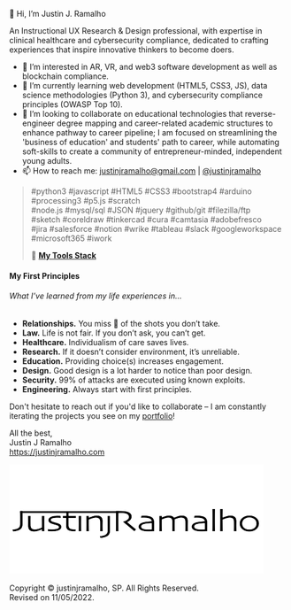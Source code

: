 👋 Hi, I’m Justin J. Ramalho  

An Instructional UX Research & Design professional, with expertise in clinical healthcare and cybersecurity compliance, dedicated to crafting experiences that inspire innovative thinkers to become doers.  

<!---
// Perpetual student innovating education, healthcare & design. //  
// Perpetual student dedicated to crafting experiences that inspire innovative thinkers to become doers. //  
// Skilled researcher, independent thinker, and lunchtime webinar junkie 🤙 //  
---> 


- 👀 I’m interested in AR, VR, and web3 software development as well as blockchain compliance.  
- 🌱 I’m currently learning web development (HTML5, CSS3, JS), data science methodologies (Python 3), and cybersecurity compliance principles (OWASP Top 10).  
- 💞 I’m looking to collaborate on educational technologies that reverse-engineer degree mapping and career-related academic structures to enhance pathway to career pipeline; I am focused on streamlining the 'business of education' and students' path to career, while automating soft-skills to create a community of entrepreneur-minded, independent young adults.  
- 📫 How to reach me: <justinjramalho@gmail.com> | [@justinjramalho](https://www.beacons.ai/justinjramalho "Click to view my bio")  

 


> 
> #python3  #javascript  #HTML5  #CSS3  #bootstrap4  #arduino  #processing3  #p5.js  #scratch  
> #node.js  #mysql/sql  #JSON  #jquery  #github/git  #filezilla/ftp  
> #sketch  #coreldraw  #tinkercad  #cura  #camtasia  #adobefresco  
> #jira  #salesforce  #notion  #wrike  #tableau  #slack  #googleworkspace  #microsoft365 #iwork  
> 
> 🔨 [**My Tools Stack**](https://justinjramalho.notion.site/Tools-Stack-263bdbcc0dbe4ae4a9d2b48fa3a056fb)  
> 





#### My First Principles  

###### What I’ve learned from my life experiences in… 

- **Relationships.**  You miss 💯 of the shots you don’t take.  
- **Law.**  Life is not fair.  If you don’t ask, you can’t get.  
- **Healthcare.**  Individualism of care saves lives.  
- **Research.**  If it doesn’t consider environment, it’s unreliable.  
- **Education.**  Providing choice(s) increases engagement.  
- **Design.**  Good design is a lot harder to notice than poor design.  
- **Security.**  99% of attacks are executed using known exploits.  
- **Engineering.**  Always start with first principles.  


<!---
Buzz Words That I Do Not Yet Totally Dispise:
- transparency 
- collaboration (...flirting with the line) 
- community (communalism) 
- advocate 
- affordances & constraints 


Commonly Used Words: (stemming from my medical background) 
- schema 
- cognitive 
- assess/assessment (identifying objective/signs & subjective/symptoms) 
- diagnose (diagnosis) 
- affordance(s) 
- constraint(s) 


Words That I Will Never Be Able To Correctly Spell:
- bureaucracy
- entrepreneur
--->


Don't hesitate to reach out if you'd like to collaborate – I am constantly iterating the projects you see on my [portfolio](https://www.justinjramalho.com/ "Click to view my portfolio.")!  

All the best,  
Justin J Ramalho  
<https://justinjramalho.com>


[![justinjramalho brand logo, created in Sketch.](https://github.com/justinjramalho/justinjramalho/blob/e86f7a68eaa8cd6a9700ec548517f7bbe7c1cb81/JustinjRamalho_Logo_500x200-removebg.png "Click to view my portfolio.")](https://www.justinjramalho.com/ "Click to view my portfolio.")  


Copyright &copy; justinjramalho, SP.  All Rights Reserved.  
Revised on 11/05/2022.  


<!---justinjramalho/justinjramalho is a ✨ special ✨ repository because its `README.md` (this file) appears on your GitHub profile.
You can click the Preview link to take a look at your changes.--->  
